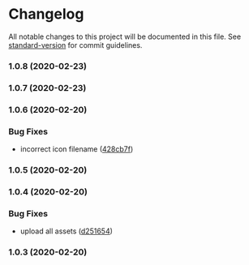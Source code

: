 # Changelog

All notable changes to this project will be documented in this file. See [standard-version](https://github.com/conventional-changelog/standard-version) for commit guidelines.

### 1.0.8 (2020-02-23)

### 1.0.7 (2020-02-23)

### 1.0.6 (2020-02-20)


### Bug Fixes

* incorrect icon filename ([428cb7f](https://github.com/knoopx/cmc-menulet/commit/428cb7fa6b9537fc9a2495b44d8b4656bd2e9313))

### 1.0.5 (2020-02-20)

### 1.0.4 (2020-02-20)


### Bug Fixes

* upload all assets ([d251654](https://github.com/knoopx/cmc-menulet/commit/d25165468f5b6a589dfed12702f2619133a1388c))

### 1.0.3 (2020-02-20)
